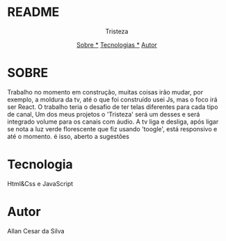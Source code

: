 # README

<p align="center"> Tristeza</p>

<p align="center">
<a href="#sobre">Sobre *</a>
<a href="#tecnologia">Tecnologias *</a>
<a href="#autor">Autor</a>
</p>


# 






# 



# SOBRE 

<p>Trabalho no momento em construção, muitas coisas irão mudar, por exemplo, a moldura da tv, até o que foi construído usei Js, mas o foco
irá ser React. O trabalho teria o desafio de ter telas diferentes para cada tipo de canal, Um dos meus projetos o 'Tristeza' será um desses e
será integrado volume para os canais com áudio. A tv liga e desliga, após ligar se nota a luz verde florescente que fiz usando 'toogle', está responsivo e até o momento.
é isso, aberto a sugestões</p>




# Tecnologia



Html&Css e JavaScript

# Autor

Allan Cesar da Silva
